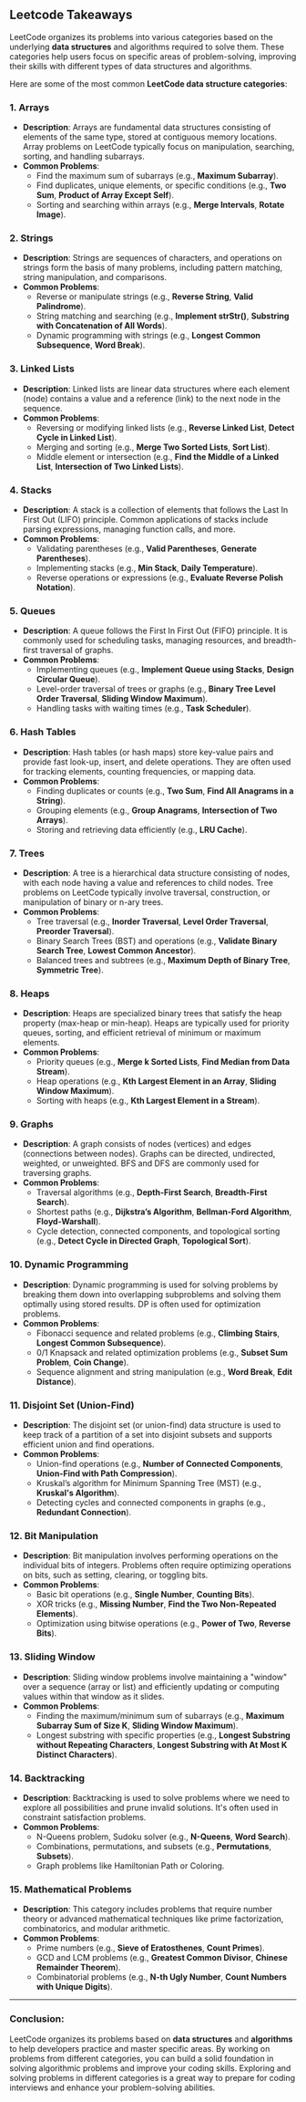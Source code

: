 ## Leetcode Takeaways

LeetCode organizes its problems into various categories based on the underlying **data structures** and algorithms required to solve them. These categories help users focus on specific areas of problem-solving, improving their skills with different types of data structures and algorithms.

Here are some of the most common **LeetCode data structure categories**:

### **1. Arrays**
   - **Description**: Arrays are fundamental data structures consisting of elements of the same type, stored at contiguous memory locations. Array problems on LeetCode typically focus on manipulation, searching, sorting, and handling subarrays.
   - **Common Problems**:
     - Find the maximum sum of subarrays (e.g., **Maximum Subarray**).
     - Find duplicates, unique elements, or specific conditions (e.g., **Two Sum**, **Product of Array Except Self**).
     - Sorting and searching within arrays (e.g., **Merge Intervals**, **Rotate Image**).

### **2. Strings**
   - **Description**: Strings are sequences of characters, and operations on strings form the basis of many problems, including pattern matching, string manipulation, and comparisons.
   - **Common Problems**:
     - Reverse or manipulate strings (e.g., **Reverse String**, **Valid Palindrome**).
     - String matching and searching (e.g., **Implement strStr()**, **Substring with Concatenation of All Words**).
     - Dynamic programming with strings (e.g., **Longest Common Subsequence**, **Word Break**).

### **3. Linked Lists**
   - **Description**: Linked lists are linear data structures where each element (node) contains a value and a reference (link) to the next node in the sequence.
   - **Common Problems**:
     - Reversing or modifying linked lists (e.g., **Reverse Linked List**, **Detect Cycle in Linked List**).
     - Merging and sorting (e.g., **Merge Two Sorted Lists**, **Sort List**).
     - Middle element or intersection (e.g., **Find the Middle of a Linked List**, **Intersection of Two Linked Lists**).

### **4. Stacks**
   - **Description**: A stack is a collection of elements that follows the Last In First Out (LIFO) principle. Common applications of stacks include parsing expressions, managing function calls, and more.
   - **Common Problems**:
     - Validating parentheses (e.g., **Valid Parentheses**, **Generate Parentheses**).
     - Implementing stacks (e.g., **Min Stack**, **Daily Temperature**).
     - Reverse operations or expressions (e.g., **Evaluate Reverse Polish Notation**).

### **5. Queues**
   - **Description**: A queue follows the First In First Out (FIFO) principle. It is commonly used for scheduling tasks, managing resources, and breadth-first traversal of graphs.
   - **Common Problems**:
     - Implementing queues (e.g., **Implement Queue using Stacks**, **Design Circular Queue**).
     - Level-order traversal of trees or graphs (e.g., **Binary Tree Level Order Traversal**, **Sliding Window Maximum**).
     - Handling tasks with waiting times (e.g., **Task Scheduler**).

### **6. Hash Tables**
   - **Description**: Hash tables (or hash maps) store key-value pairs and provide fast look-up, insert, and delete operations. They are often used for tracking elements, counting frequencies, or mapping data.
   - **Common Problems**:
     - Finding duplicates or counts (e.g., **Two Sum**, **Find All Anagrams in a String**).
     - Grouping elements (e.g., **Group Anagrams**, **Intersection of Two Arrays**).
     - Storing and retrieving data efficiently (e.g., **LRU Cache**).

### **7. Trees**
   - **Description**: A tree is a hierarchical data structure consisting of nodes, with each node having a value and references to child nodes. Tree problems on LeetCode typically involve traversal, construction, or manipulation of binary or n-ary trees.
   - **Common Problems**:
     - Tree traversal (e.g., **Inorder Traversal**, **Level Order Traversal**, **Preorder Traversal**).
     - Binary Search Trees (BST) and operations (e.g., **Validate Binary Search Tree**, **Lowest Common Ancestor**).
     - Balanced trees and subtrees (e.g., **Maximum Depth of Binary Tree**, **Symmetric Tree**).

### **8. Heaps**
   - **Description**: Heaps are specialized binary trees that satisfy the heap property (max-heap or min-heap). Heaps are typically used for priority queues, sorting, and efficient retrieval of minimum or maximum elements.
   - **Common Problems**:
     - Priority queues (e.g., **Merge k Sorted Lists**, **Find Median from Data Stream**).
     - Heap operations (e.g., **Kth Largest Element in an Array**, **Sliding Window Maximum**).
     - Sorting with heaps (e.g., **Kth Largest Element in a Stream**).

### **9. Graphs**
   - **Description**: A graph consists of nodes (vertices) and edges (connections between nodes). Graphs can be directed, undirected, weighted, or unweighted. BFS and DFS are commonly used for traversing graphs.
   - **Common Problems**:
     - Traversal algorithms (e.g., **Depth-First Search**, **Breadth-First Search**).
     - Shortest paths (e.g., **Dijkstra’s Algorithm**, **Bellman-Ford Algorithm**, **Floyd-Warshall**).
     - Cycle detection, connected components, and topological sorting (e.g., **Detect Cycle in Directed Graph**, **Topological Sort**).

### **10. Dynamic Programming**
   - **Description**: Dynamic programming is used for solving problems by breaking them down into overlapping subproblems and solving them optimally using stored results. DP is often used for optimization problems.
   - **Common Problems**:
     - Fibonacci sequence and related problems (e.g., **Climbing Stairs**, **Longest Common Subsequence**).
     - 0/1 Knapsack and related optimization problems (e.g., **Subset Sum Problem**, **Coin Change**).
     - Sequence alignment and string manipulation (e.g., **Word Break**, **Edit Distance**).

### **11. Disjoint Set (Union-Find)**
   - **Description**: The disjoint set (or union-find) data structure is used to keep track of a partition of a set into disjoint subsets and supports efficient union and find operations.
   - **Common Problems**:
     - Union-find operations (e.g., **Number of Connected Components**, **Union-Find with Path Compression**).
     - Kruskal’s algorithm for Minimum Spanning Tree (MST) (e.g., **Kruskal's Algorithm**).
     - Detecting cycles and connected components in graphs (e.g., **Redundant Connection**).

### **12. Bit Manipulation**
   - **Description**: Bit manipulation involves performing operations on the individual bits of integers. Problems often require optimizing operations on bits, such as setting, clearing, or toggling bits.
   - **Common Problems**:
     - Basic bit operations (e.g., **Single Number**, **Counting Bits**).
     - XOR tricks (e.g., **Missing Number**, **Find the Two Non-Repeated Elements**).
     - Optimization using bitwise operations (e.g., **Power of Two**, **Reverse Bits**).

### **13. Sliding Window**
   - **Description**: Sliding window problems involve maintaining a "window" over a sequence (array or list) and efficiently updating or computing values within that window as it slides.
   - **Common Problems**:
     - Finding the maximum/minimum sum of subarrays (e.g., **Maximum Subarray Sum of Size K**, **Sliding Window Maximum**).
     - Longest substring with specific properties (e.g., **Longest Substring without Repeating Characters**, **Longest Substring with At Most K Distinct Characters**).

### **14. Backtracking**
   - **Description**: Backtracking is used to solve problems where we need to explore all possibilities and prune invalid solutions. It's often used in constraint satisfaction problems.
   - **Common Problems**:
     - N-Queens problem, Sudoku solver (e.g., **N-Queens**, **Word Search**).
     - Combinations, permutations, and subsets (e.g., **Permutations**, **Subsets**).
     - Graph problems like Hamiltonian Path or Coloring.

### **15. Mathematical Problems**
   - **Description**: This category includes problems that require number theory or advanced mathematical techniques like prime factorization, combinatorics, and modular arithmetic.
   - **Common Problems**:
     - Prime numbers (e.g., **Sieve of Eratosthenes**, **Count Primes**).
     - GCD and LCM problems (e.g., **Greatest Common Divisor**, **Chinese Remainder Theorem**).
     - Combinatorial problems (e.g., **N-th Ugly Number**, **Count Numbers with Unique Digits**).

---

### **Conclusion**:

LeetCode organizes its problems based on **data structures** and **algorithms** to help developers practice and master specific areas. By working on problems from different categories, you can build a solid foundation in solving algorithmic problems and improve your coding skills. Exploring and solving problems in different categories is a great way to prepare for coding interviews and enhance your problem-solving abilities.